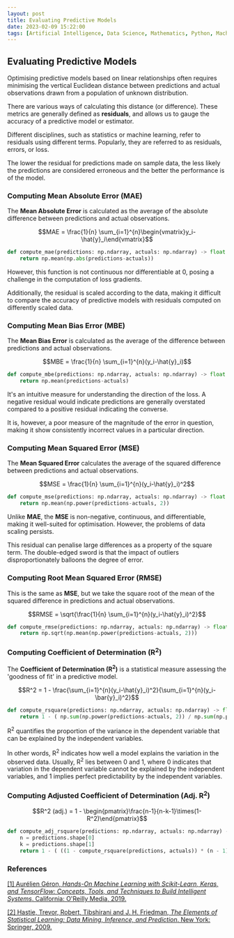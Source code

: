 ```yaml
---
layout: post
title: Evaluating Predictive Models
date: 2023-02-09 15:22:00
tags: [Artificial Intelligence, Data Science, Mathematics, Python, Machine Learning, Statistics]
---
```

## Evaluating Predictive Models

Optimising predictive models based on linear relationships often requires minimising the vertical Euclidean distance between predictions and actual observations drawn from a population of unknown distribution.

There are various ways of calculating this distance (or difference). These metrics are generally defined as **residuals**, and allows us to gauge the accuracy of a predictive model or estimator.

Different disciplines, such as statistics or machine learning, refer to residuals using different terms. Popularly, they are referred to as residuals, errors, or loss.

The lower the residual for predictions made on sample data, the less likely the predictions are considered erroneous and the better the performance is of the model.

### Computing Mean Absolute Error (MAE)

The **Mean Absolute Error** is calculated as the average of the absolute difference between predictions and actual observations.

$$MAE = \frac{1}{n} \sum_{i=1}^{n}\begin{vmatrix}y_i-\hat{y}_i\end{vmatrix}$$

```python
def compute_mae(predictions: np.ndarray, actuals: np.ndarray) -> float:
    return np.mean(np.abs(predictions-actuals))
```

However, this function is not continuous nor differentiable at 0, posing a challenge in the computation of loss gradients.

Additionally, the residual is scaled according to the data, making it difficult to compare the accuracy of predictive models with residuals computed on differently scaled data.

### Computing Mean Bias Error (MBE)

The **Mean Bias Error** is calculated as the average of the difference between predictions and actual observations.

$$MBE = \frac{1}{n} \sum_{i=1}^{n}(y_i-\hat{y}_i)$$

```python
def compute_mbe(predictions: np.ndarray, actuals: np.ndarray) -> float:
    return np.mean(predictions-actuals)
```

It's an intuitive measure for understanding the direction of the loss. A negative residual would indicate predictions are generally overstated compared to a positive residual indicating the converse.

It is, however, a poor measure of the magnitude of the error in question, making it show consistently incorrect values in a particular direction.

### Computing Mean Squared Error (MSE)

The **Mean Squared Error** calculates the average of the squared difference between predictions and actual observations.

$$MSE = \frac{1}{n} \sum_{i=1}^{n}(y_i-\hat{y}_i)^2$$

```python
def compute_mse(predictions: np.ndarray, actuals: np.ndarray) -> float:
    return np.mean(np.power(predictions-actuals, 2))
```

Unlike **MAE**, the **MSE** is non-negative, continuous, and differentiable, making it well-suited for optimisation. However, the problems of data scaling persists.

This residual can penalise large differences as a property of the square term. The double-edged sword is that the impact of outliers disproportionately balloons the degree of error.

### Computing Root Mean Squared Error (RMSE)

This is the same as **MSE**, but we take the square root of the mean of the squared difference in predictions and actual observations.

$$RMSE = \sqrt{\frac{1}{n} \sum_{i=1}^{n}(y_i-\hat{y}_i)^2}$$

```python
def compute_rmse(predictions: np.ndarray, actuals: np.ndarray) -> float:
    return np.sqrt(np.mean(np.power(predictions-actuals, 2)))
```

### Computing Coefficient of Determination (R<sup>2</sup>)

The **Coefficient of Determination (R<sup>2</sup>)** is a statistical measure assessing the 'goodness of fit' in a predictive model.

$$R^2 = 1 - \frac{\sum_{i=1}^{n}(y_i-\hat{y}_i)^2}{\sum_{i=1}^{n}(y_i-\bar{y}_i)^2}$$

```python
def compute_rsquare(predictions: np.ndarray, actuals: np.ndarray) -> float:
    return 1 - ( np.sum(np.power(predictions-actuals, 2)) / np.sum(np.power(np.mean(predictions)-actuals, 2)) )
```

R<sup>2</sup> quantifies the proportion of the variance in the dependent variable that can be explained by the independent variables.

In other words, R<sup>2</sup> indicates how well a model explains the variation in the observed data. Usually, R<sup>2</sup> lies between 0 and 1, where 0 indicates that variation in the dependent variable cannot be explained by the independent variables, and 1 implies perfect predictability by the independent variables.

### Computing Adjusted Coefficient of Determination (Adj. R<sup>2</sup>)

$$R^2 (adj.) = 1 - \begin{pmatrix}\frac{n-1}{n-k-1}\times(1-R^2)\end{pmatrix}$$

```python
def compute_adj_rsquare(predictions: np.ndarray, actuals: np.ndarray) -> float:
    n = predictions.shape[0]
    k = predictions.shape[1]
    return 1 - ( ((1 - compute_rsquare(predictions, actuals)) * (n - 1)) / (n - k - 1) )
```

### References

[[1] Aurélien Géron, *Hands-On Machine Learning with Scikit-Learn, Keras, and TensorFlow: Concepts, Tools, and Techniques to Build Intelligent Systems*. California: O'Reilly Media, 2019.](https://www.amazon.com/Hands-Machine-Learning-Scikit-Learn-TensorFlow/dp/1492032646)

[[2] Hastie, Trevor, Robert, Tibshirani and J. H. Friedman, *The Elements of Statistical Learning: Data Mining, Inference, and Prediction*. New York: Springer, 2009.](https://www.amazon.com/Elements-Statistical-Learning-Prediction-Statistics/dp/0387848576)
